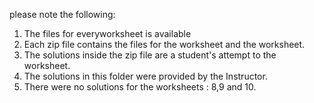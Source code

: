 please note the following:
1) The files for everyworksheet is available
2) Each zip file contains the files for the worksheet and the worksheet.
3) The solutions inside the zip file are a student's attempt to the worksheet.
4) The solutions in this folder were provided by the Instructor.
5) There were no solutions for the worksheets : 8,9 and 10.
